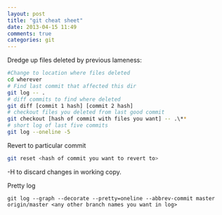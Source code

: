 ```yaml
---
layout: post
title: "git cheat sheet"
date: 2013-04-15 11:49
comments: true
categories: git
---
```

Dredge up files deleted by previous lameness:
```bash
#Change to location where files deleted
cd wherever
# Find last commit that affected this dir
git log -- .
# diff commits to find where deleted
git diff [commit 1 hash] [commit 2 hash]
# checkout files you deleted from last good commit
git checkout [hash of commit with files you want] -- .\**
# short log of last five commits
git log --oneline -5
```

Revert to particular commit
```bash
git reset <hash of commit you want to revert to>
```
-H to discard changes in working copy.


Pretty log
```
git log --graph --decorate --pretty=oneline --abbrev-commit master origin/master <any other branch names you want in log>
```
